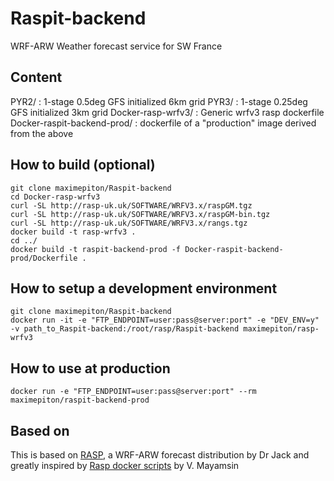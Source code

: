 # Raspit-backend

WRF-ARW Weather forecast service for SW France

## Content

PYR2/ : 1-stage 0.5deg GFS initialized 6km grid
PYR3/ : 1-stage 0.25deg GFS initialized 3km grid
Docker-rasp-wrfv3/ : Generic wrfv3 rasp dockerfile
Docker-raspit-backend-prod/ : dockerfile of a "production" image derived from the above

## How to build (optional)

```
git clone maximepiton/Raspit-backend
cd Docker-rasp-wrfv3
curl -SL http://rasp-uk.uk/SOFTWARE/WRFV3.x/raspGM.tgz
curl -SL http://rasp-uk.uk/SOFTWARE/WRFV3.x/raspGM-bin.tgz
curl -SL http://rasp-uk.uk/SOFTWARE/WRFV3.x/rangs.tgz
docker build -t rasp-wrfv3 .
cd ../
docker build -t raspit-backend-prod -f Docker-raspit-backend-prod/Dockerfile .
```

## How to setup a development environment

```
git clone maximepiton/Raspit-backend
docker run -it -e "FTP_ENDPOINT=user:pass@server:port" -e "DEV_ENV=y" -v path_to_Raspit-backend:/root/rasp/Raspit-backend maximepiton/rasp-wrfv3
```

## How to use at production

```
docker run -e "FTP_ENDPOINT=user:pass@server:port" --rm maximepiton/raspit-backend-prod
```


## Based on

This is based on [RASP](http://www.drjack.info/RASP/), a WRF-ARW forecast distribution by Dr Jack and greatly inspired by [Rasp docker scripts](https://github.com/wargoth/rasp-docker-script) by V. Mayamsin
